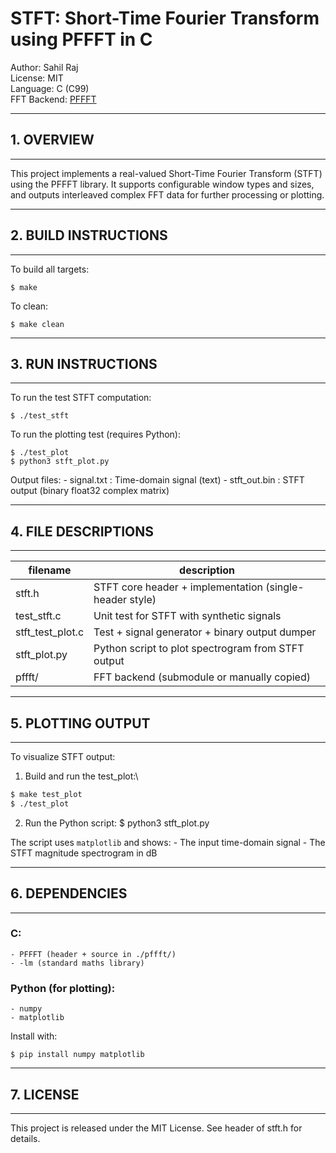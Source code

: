 
#   STFT: Short-Time Fourier Transform using PFFFT in C

Author: Sahil Raj \
License: MIT \
Language: C (C99) \
FFT Backend: [PFFFT](https://github.com/marton78/pffft)

------------------------------------------------------------
## 1. OVERVIEW
------------------------------------------------------------
This project implements a real-valued Short-Time Fourier Transform (STFT)
using the PFFFT library. It supports configurable window types and sizes,
and outputs interleaved complex FFT data for further processing or plotting.

------------------------------------------------------------
## 2. BUILD INSTRUCTIONS
------------------------------------------------------------
To build all targets:

    $ make

To clean:

    $ make clean

------------------------------------------------------------
## 3. RUN INSTRUCTIONS
------------------------------------------------------------
To run the test STFT computation:

    $ ./test_stft

To run the plotting test (requires Python):

```shell
$ ./test_plot
$ python3 stft_plot.py
```

Output files:
    - signal.txt     : Time-domain signal (text)
    - stft_out.bin   : STFT output (binary float32 complex matrix)

------------------------------------------------------------
## 4. FILE DESCRIPTIONS
------------------------------------------------------------
| filename          | description                                             |
|-------------------|---------------------------------------------------------|
| stft.h            | STFT core header + implementation (single-header style) |
| test\_stft.c      | Unit test for STFT with synthetic signals               |
| stft\_test_plot.c | Test + signal generator + binary output dumper          |
| stft\_plot.py     | Python script to plot spectrogram from STFT output      |
| pffft/            | FFT backend (submodule or manually copied)              |

------------------------------------------------------------
## 5. PLOTTING OUTPUT
------------------------------------------------------------
To visualize STFT output:

1. Build and run the test_plot:\
```bash
$ make test_plot
$ ./test_plot
```

2. Run the Python script:
       $ python3 stft_plot.py

The script uses `matplotlib` and shows:
    - The input time-domain signal
    - The STFT magnitude spectrogram in dB

------------------------------------------------------------
## 6. DEPENDENCIES
------------------------------------------------------------
### C:
    - PFFFT (header + source in ./pffft/)
    - -lm (standard maths library)

### Python (for plotting):
    - numpy
    - matplotlib

Install with:

    $ pip install numpy matplotlib

------------------------------------------------------------
## 7. LICENSE
------------------------------------------------------------
This project is released under the MIT License. 
See header of stft.h for details.
